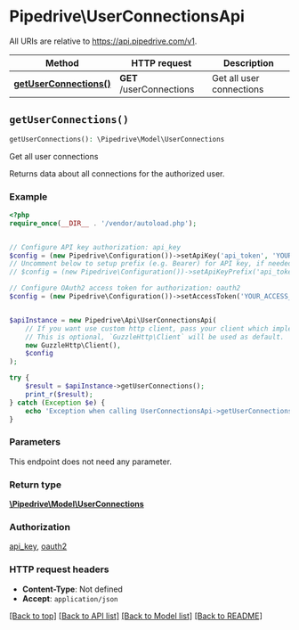 # Pipedrive\UserConnectionsApi

All URIs are relative to https://api.pipedrive.com/v1.

Method | HTTP request | Description
------------- | ------------- | -------------
[**getUserConnections()**](UserConnectionsApi.md#getUserConnections) | **GET** /userConnections | Get all user connections


## `getUserConnections()`

```php
getUserConnections(): \Pipedrive\Model\UserConnections
```

Get all user connections

Returns data about all connections for the authorized user.

### Example

```php
<?php
require_once(__DIR__ . '/vendor/autoload.php');


// Configure API key authorization: api_key
$config = (new Pipedrive\Configuration())->setApiKey('api_token', 'YOUR_API_KEY');
// Uncomment below to setup prefix (e.g. Bearer) for API key, if needed
// $config = (new Pipedrive\Configuration())->setApiKeyPrefix('api_token', 'Bearer');

// Configure OAuth2 access token for authorization: oauth2
$config = (new Pipedrive\Configuration())->setAccessToken('YOUR_ACCESS_TOKEN');


$apiInstance = new Pipedrive\Api\UserConnectionsApi(
    // If you want use custom http client, pass your client which implements `GuzzleHttp\ClientInterface`.
    // This is optional, `GuzzleHttp\Client` will be used as default.
    new GuzzleHttp\Client(),
    $config
);

try {
    $result = $apiInstance->getUserConnections();
    print_r($result);
} catch (Exception $e) {
    echo 'Exception when calling UserConnectionsApi->getUserConnections: ', $e->getMessage(), PHP_EOL;
}
```

### Parameters

This endpoint does not need any parameter.

### Return type

[**\Pipedrive\Model\UserConnections**](../Model/UserConnections.md)

### Authorization

[api_key](../../README.md#api_key), [oauth2](../../README.md#oauth2)

### HTTP request headers

- **Content-Type**: Not defined
- **Accept**: `application/json`

[[Back to top]](#) [[Back to API list]](../../README.md#endpoints)
[[Back to Model list]](../../README.md#models)
[[Back to README]](../../README.md)
